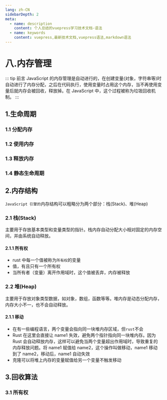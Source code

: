 ```yaml
---
lang: zh-CN
sidebarDepth: 2
meta:
  - name: description
    content: 个人总结的vuepress学习技术文档-语法
  - name: keywords
    content: vuepress,最新技术文档,vuepress语法,markdown语法
---
```


# 八.内存管理

::: tip 前言
JavaScript 的内存管理是自动进行的，在创建变量(对象，字符串等)时自动进行了内存分配，之后在代码执行，使用变量时占用这个内存，当不再使用变量后就内存会被回收，释放掉。在 JavaScript 中，这个过程被称为垃圾回收机制。
:::

## 1.生命周期

### 1.1 分配内存

### 1.2 使用内存

### 1.3 释放内存

### 1.4 静态生命周期

## 2.内存结构

`JavaScript 引擎的`内存结构可以粗略分为两个部分：栈(Stack)、堆(Heap)

### 2.1 栈(Stack)

主要用于存放基本类型和变量类型的指针。栈内存自动分配大小相对固定的内存空间，并由系统自动释放。

#### 2.1.1 所有权

- rust 中每一个值被称为`所有权`的变量
- 值，有且只有一个所有权
- 当所有者（变量）离开作用域时，这个值被丢弃，内存被释放

### 2.2 堆(Heap)

主要用于存放对象类型数据，如对象，数组，函数等等。堆内存是动态分配内存，内存大小不一，也不会自动释放。

#### 2.1.1 移动

- 在有一些编程语言，两个变量会指向同一块堆内存区域，但`rust`不会
- Rust 在这里会直接让 name1 失效，避免两个指针指向同一块堆内存。因为 Rust 会自动释放内存，这样可以避免当两个变量超出作用域时，导致重复的内存释放问题。将 name1 赋值给 name2，这个操作叫做移动，name1 移动到了 name2，移动后，name1 自动失效
- 克隆可以将堆上内存的变量赋值给另一个变量不触发移动

## 3.回收算法

### 3.1 所有权
